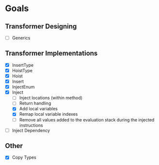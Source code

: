 # Goals

## Transformer Designing
- [ ] Generics

## Transformer Implementations
- [X] InsertType
- [X] HoistType
- [X] Hoist
- [X] Insert
- [X] InjectEnum
- [X] Inject
  - [ ] Inject locations (within method)
  - [ ] Return handling
  - [X] Add local variables
  - [X] Remap local variable indexes
  - [ ] Remove all values added to the evaluation stack during the injected instructions
- [ ] Inject Dependency

## Other
- [X] Copy Types
